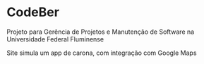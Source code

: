 # CodeBer

Projeto para Gerência de Projetos e Manutenção de Software na Universidade Federal Fluminense

Site simula um app de carona, com integração com Google Maps
